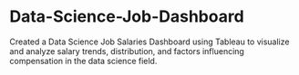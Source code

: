 # Data-Science-Job-Dashboard
Created a Data Science Job Salaries Dashboard using Tableau to visualize and analyze salary trends, distribution, and factors influencing compensation in the data science field. 
